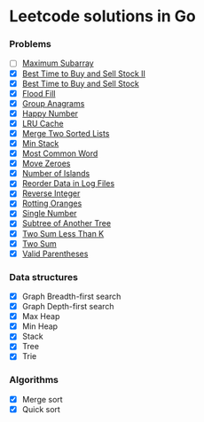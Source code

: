 # Leetcode solutions in Go

### Problems

- [ ] [Maximum Subarray](https://leetcode.com/problems/maximum-subarray/)
- [x] [Best Time to Buy and Sell Stock II](https://leetcode.com/problems/best-time-to-buy-and-sell-stock-ii/)
- [x] [Best Time to Buy and Sell Stock](https://leetcode.com/problems/best-time-to-buy-and-sell-stock/)
- [x] [Flood Fill](https://leetcode.com/problems/flood-fill/)
- [x] [Group Anagrams](https://leetcode.com/problems/group-anagrams/)
- [x] [Happy Number](https://leetcode.com/problems/happy-number/)
- [x] [LRU Cache](https://leetcode.com/problems/lru-cache/)
- [x] [Merge Two Sorted Lists](https://leetcode.com/problems/merge-two-sorted-lists/)
- [x] [Min Stack](https://leetcode.com/problems/min-stack/)
- [x] [Most Common Word](https://leetcode.com/problems/most-common-word/)
- [x] [Move Zeroes](https://leetcode.com/problems/move-zeroes/)
- [x] [Number of Islands](https://leetcode.com/problems/number-of-islands/)
- [x] [Reorder Data in Log Files](https://leetcode.com/problems/reorder-data-in-log-files)
- [x] [Reverse Integer](https://leetcode.com/problems/reverse-integer/)
- [x] [Rotting Oranges](https://leetcode.com/problems/rotting-oranges)
- [x] [Single Number](https://leetcode.com/problems/single-number/)
- [x] [Subtree of Another Tree](https://leetcode.com/problems/subtree-of-another-tree)
- [x] [Two Sum Less Than K](https://leetcode.com/problems/two-sum-less-than-k/)
- [x] [Two Sum](https://leetcode.com/problems/two-sum/)
- [x] [Valid Parentheses](https://leetcode.com/problems/valid-parentheses/)

### Data structures

- [x] Graph Breadth-first search
- [x] Graph Depth-first search
- [x] Max Heap
- [x] Min Heap
- [x] Stack
- [x] Tree
- [x] Trie

### Algorithms

- [x] Merge sort
- [x] Quick sort

